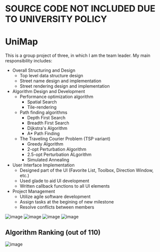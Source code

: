 # SOURCE CODE NOT INCLUDED DUE TO UNIVERSITY POLICY
# UniMap
This is a group project of three, in which I am the team leader. 
My main responsibility includes:
* Overall Structuring and Design
  * Top level data structure design
  * Street name design and implementation
  * Street rendering design and implementation
* Algorithm Design and Development
  * Performance optimization algorithm
    *  Spatial Search
    *  Tile-rendering
  * Path finding algorithms
    * Depth First Search
    * Breadth First Search
    * Dijkstra's Algorithm
    * A* Path Finding
  * The Traveling Courier Problem (TSP variant)
    * Greedy Algorithm
    * 2-opt Perturbation Algorithm
    * 2.5-opt Perturbation ALgorithm
    * Simulated Annealing
* User Interface Implementation
  * Designed part of the UI (Favorite List, Toolbox, Direction Window, etc.)  
  * Used glade to aid UI development
  * Written callback functions to all UI elements
* Project Management
  * Utilize agile software development
  * Assign tasks at the begining of new milestone
  * Resolve conflicts between members

![image](https://user-images.githubusercontent.com/80089456/167228950-f8faf5fd-f00e-4880-8b8b-166bb6b69152.png)
![image](https://user-images.githubusercontent.com/80089456/167229592-f316aee5-2d4b-4fad-8a64-9bcc44707d75.png)
![image](https://user-images.githubusercontent.com/80089456/167229598-31e9d17c-1f66-49fc-a85c-1f4167985580.png)
![image](https://user-images.githubusercontent.com/80089456/167229611-9f5d7bbb-fa4f-401d-88ce-45955d2ea359.png)

## Algorithm Ranking (out of 110)
![image](https://user-images.githubusercontent.com/80089456/167229726-8ab32fab-61f8-4800-a0ba-668c7db21bf4.png)
